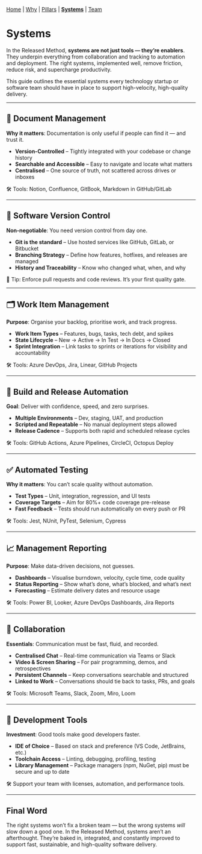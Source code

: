 [Home](README.md) | [Why](why.md) | [Pillars](pillars.md) | **[Systems](systems.md)** | [Team](team-model.md)

# Systems

In the Released Method, **systems are not just tools — they’re enablers**. They underpin everything from collaboration and tracking to automation and deployment. The right systems, implemented well, remove friction, reduce risk, and supercharge productivity.

This guide outlines the essential systems every technology startup or software team should have in place to support high-velocity, high-quality delivery.

---

## 📄 Document Management

**Why it matters**: Documentation is only useful if people can find it — and trust it.

- **Version-Controlled** – Tightly integrated with your codebase or change history  
- **Searchable and Accessible** – Easy to navigate and locate what matters  
- **Centralised** – One source of truth, not scattered across drives or inboxes  

🛠 Tools: Notion, Confluence, GitBook, Markdown in GitHub/GitLab

---

## 🔁 Software Version Control

**Non-negotiable**: You need version control from day one.

- **Git is the standard** – Use hosted services like GitHub, GitLab, or Bitbucket  
- **Branching Strategy** – Define how features, hotfixes, and releases are managed  
- **History and Traceability** – Know who changed what, when, and why  

🚨 Tip: Enforce pull requests and code reviews. It’s your first quality gate.

---

## 🗂️ Work Item Management

**Purpose**: Organise your backlog, prioritise work, and track progress.

- **Work Item Types** – Features, bugs, tasks, tech debt, and spikes  
- **State Lifecycle** – New → Active → In Test → In Docs → Closed  
- **Sprint Integration** – Link tasks to sprints or iterations for visibility and accountability  

🛠 Tools: Azure DevOps, Jira, Linear, GitHub Projects

---

## 🚀 Build and Release Automation

**Goal**: Deliver with confidence, speed, and zero surprises.

- **Multiple Environments** – Dev, staging, UAT, and production  
- **Scripted and Repeatable** – No manual deployment steps allowed  
- **Release Cadence** – Supports both rapid and scheduled release cycles  

🛠 Tools: GitHub Actions, Azure Pipelines, CircleCI, Octopus Deploy

---

## ✅ Automated Testing

**Why it matters**: You can’t scale quality without automation.

- **Test Types** – Unit, integration, regression, and UI tests  
- **Coverage Targets** – Aim for 80%+ code coverage pre-release  
- **Fast Feedback** – Tests should run automatically on every push or PR  

🛠 Tools: Jest, NUnit, PyTest, Selenium, Cypress

---

## 📈 Management Reporting

**Purpose**: Make data-driven decisions, not guesses.

- **Dashboards** – Visualise burndown, velocity, cycle time, code quality  
- **Status Reporting** – Show what’s done, what’s blocked, and what’s next  
- **Forecasting** – Estimate delivery dates and resource usage  

🛠 Tools: Power BI, Looker, Azure DevOps Dashboards, Jira Reports

---

## 💬 Collaboration

**Essentials**: Communication must be fast, fluid, and recorded.

- **Centralised Chat** – Real-time communication via Teams or Slack  
- **Video & Screen Sharing** – For pair programming, demos, and retrospectives  
- **Persistent Channels** – Keep conversations searchable and structured  
- **Linked to Work** – Conversations should tie back to tasks, PRs, and goals  

🛠 Tools: Microsoft Teams, Slack, Zoom, Miro, Loom

---

## 🧰 Development Tools

**Investment**: Good tools make good developers faster.

- **IDE of Choice** – Based on stack and preference (VS Code, JetBrains, etc.)  
- **Toolchain Access** – Linting, debugging, profiling, testing  
- **Library Management** – Package managers (npm, NuGet, pip) must be secure and up to date  

🛠 Support your team with licenses, automation, and performance tools.

---

## Final Word

The right systems won’t fix a broken team — but the wrong systems *will* slow down a good one. In the Released Method, systems aren’t an afterthought. They’re baked in, integrated, and constantly improved to support fast, sustainable, and high-quality software delivery.

